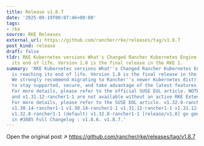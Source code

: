 ```yaml
---
title: Release v1.8.7
date: '2025-09-19T00:07:46+00:00'
tags:
- rke
source: RKE Releases
external_url: https://github.com/rancher/rke/releases/tag/v1.8.7
post_kind: release
draft: false
tldr: RKE Kubernetes versions What's Changed Rancher Kubernetes Engine (RKE) is reaching
  its end of life. Version 1.8 is the final release in the RKE 1.
summary: 'RKE Kubernetes versions What''s Changed Rancher Kubernetes Engine (RKE)
  is reaching its end of life. Version 1.8 is the final release in the RKE 1. x series.
  We strongly recommend migrating to Rancher''s newer Kubernetes distribution, RKE2,
  to stay supported, secure, and take advantage of the latest features and updates.
  For more details, please refer to the official SUSE EOL article. NOTE: v1.32.8-rancher1-1
  and v1.31.12-rancher1-1 are not available without an active RKE Extended Life subscription.
  For more details, please refer to the SUSE EOL article. v1.32.8-rancher1-1 v1.31.12-rancher1-1
  v1.30.14-rancher1-1 v1.30.14-rancher1-1 v1.31.12-rancher1-1 v1.31.12-rancher1-1
  v1.32.8-rancher1-1 (default) v1.32.8-rancher1-1 [release/v1.8] go generate by @krunalhinguu
  in #3885 Full Changelog : v1.8.6. v1.8.7.'
---
```

Open the original post ↗ https://github.com/rancher/rke/releases/tag/v1.8.7
